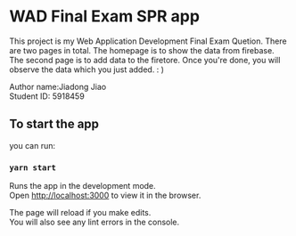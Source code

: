 # WAD Final Exam SPR app

This project is my Web Application Development Final Exam Quetion. 
There are two pages in total. The homepage  is to show  the data from firebase. The second page is to add data to the firetore. Once you're done, you will observe the data which you just added. : )

Author name:Jiadong Jiao\
Student ID: 5918459

## To start the app

you can run:

### `yarn start`

Runs the app in the development mode.\
Open [http://localhost:3000](http://localhost:3000) to view it in the browser.

The page will reload if you make edits.\
You will also see any lint errors in the console.

